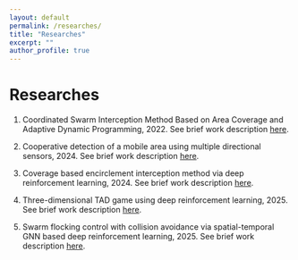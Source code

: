 ```yaml
---
layout: default
permalink: /researches/
title: "Researches"
excerpt: ""
author_profile: true
---
```

# Researches

<!-- TODO: Add research descriptions here with visualization. -->
<!-- Including Coverage control, 3D TAD game, flocking control, and encirclement interception. Coming soon.  -->

1. Coordinated Swarm Interception Method Based on Area Coverage and Adaptive Dynamic Programming, 2022. See brief work description [here](/researches/coverage_circle/).

2. Cooperative detection of a mobile area using multiple directional sensors, 2024. See brief work description [here](/researches/coverage_detect/).

3. Coverage based encirclement interception method via deep reinforcement learning, 2024. See brief work description [here](/researches/encirclement-guidance/).

4. Three-dimensional TAD game using deep reinforcement learning, 2025. See brief work description [here](/researches/3D-TAD/).

5. Swarm flocking control with collision avoidance via spatial-temporal GNN based deep reinforcement learning, 2025. See brief work description [here](/researches/flocking2025/).